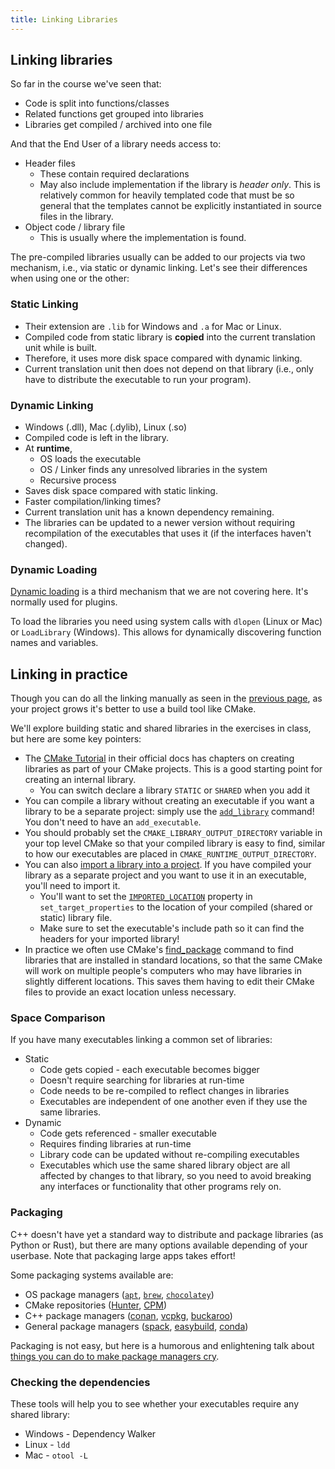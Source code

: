 ```yaml
---
title: Linking Libraries
---
```


## Linking libraries

So far in the course we've seen that:

* Code is split into functions/classes
* Related functions get grouped into libraries
* Libraries get compiled / archived into one file

And that the End User of a library needs access to:

* Header files
  - These contain required declarations 
  - May also include implementation if the library is _header only_. This is relatively common for heavily templated code that must be so general that the templates cannot be explicitly instantiated in source files in the library.
* Object code / library file
  - This is usually where the implementation is found.

The pre-compiled libraries usually can be added to our projects via two mechanism, i.e., via
static or dynamic linking. Let's see their differences when using one or the other:
    
### Static Linking

* Their extension are `.lib` for Windows and `.a` for Mac or Linux.
* Compiled code from static library is **copied** into the current translation unit while is built.
* Therefore, it uses more disk space compared with dynamic linking.
* Current translation unit then does not depend on that library (i.e., only have
  to distribute the executable to run your program).

### Dynamic Linking

* Windows (.dll), Mac (.dylib), Linux (.so)
* Compiled code is left in the library.
* At **runtime**,
    * OS loads the executable
    * OS / Linker finds any unresolved libraries in the system
    * Recursive process
* Saves disk space compared with static linking.
* Faster compilation/linking times?
* Current translation unit has a known dependency remaining.
* The libraries can be updated to a newer version without requiring
  recompilation of the executables that uses it (if the interfaces haven't
  changed).
    
### Dynamic Loading

[Dynamic loading][DynamicLoading-wiki] is a third mechanism that we are not
covering here. It's normally used for plugins.

To load the libraries you need using system calls with `dlopen` (Linux or Mac) or
`LoadLibrary` (Windows). This allows for dynamically discovering function names
and variables.


## Linking in practice

Though you can do all the linking manually as seen in the [previous
page][lesson-LibBasics], as your project grows it's better to use a build tool like CMake.

We'll explore building static and shared libraries in the exercises in class, but here are some key pointers:
- The [CMake Tutorial](https://cmake.org/cmake/help/latest/guide/tutorial/index.html) in their official docs has chapters on creating libraries as part of your CMake projects. This is a good starting point for creating an internal library. 
  - You can switch declare a library `STATIC` or `SHARED` when you add it
- You can compile a library without creating an executable if you want a library to be a separate project: simply use the [`add_library`](https://cmake.org/cmake/help/latest/command/add_library.html) command! You don't need to have an `add_executable`. 
- You should probably set the `CMAKE_LIBRARY_OUTPUT_DIRECTORY` variable in your top level CMake so that your compiled library is easy to find, similar to how our executables are placed in `CMAKE_RUNTIME_OUTPUT_DIRECTORY`.  
- You can also [import a library into a project](https://cmake.org/cmake/help/latest/command/add_library.html#imported-libraries). If you have compiled your library as a separate project and you want to use it in an executable, you'll need to import it. 
  - You'll want to set the [`IMPORTED_LOCATION`](https://cmake.org/cmake/help/latest/prop_tgt/IMPORTED_LOCATION.html) property in `set_target_properties` to the location of your compiled (shared or static) library file. 
  - Make sure to set the executable's include path so it can find the headers for your imported library! 
- In practice we often use CMake's [find_package](https://cmake.org/cmake/help/latest/command/find_package.html) command to find libraries that are installed in standard locations, so that the same CMake will work on multiple people's computers who may have libraries in slightly different locations. This saves them having to edit their CMake files to provide an exact location unless necessary. 

### Space Comparison

If you have many executables linking a common set of libraries:

* Static
    * Code gets copied - each executable becomes bigger
    * Doesn't require searching for libraries at run-time
    * Code needs to be re-compiled to reflect changes in libraries
    * Executables are independent of one another even if they use the same libraries.
* Dynamic
    * Code gets referenced - smaller executable
    * Requires finding libraries at run-time
    * Library code can be updated without re-compiling executables
    * Executables which use the same shared library object are all affected by changes to that library, so you need to avoid breaking any interfaces or functionality that other programs rely on. 


### Packaging

C++ doesn't have yet a standard way to distribute and package libraries (as Python
or Rust), but there are many options available depending of your userbase.
Note that packaging large apps takes effort!

Some packaging systems available are:

* OS package managers ([`apt`][DebPack], [`brew`][BrewPack], [`chocolatey`][ChocoPack])
* CMake repositories ([Hunter][HunterPack], [CPM][CPM])
* C++ package managers ([conan][ConanPack], [vcpkg][vcpkg], [buckaroo][buckPack])
* General package managers ([spack][SpackPack], [easybuild][ebPack], [conda][condaPack])

Packaging is not easy, but here is a humorous and enlightening talk about [things you can do to make package managers cry][make-PM-cry]. 


### Checking the dependencies

These tools will help you to see whether your executables require any shared library:

* Windows - Dependency Walker
* Linux - `ldd`
* Mac - `otool -L`




[lesson-first]: ../01research/
[CPPCoPStatic]: https://www.youtube.com/watch?v=kw3UD_YCoEk
[CPPChernoStacic]: https://www.youtube.com/watch?v=or1dAmUO8k0
[ProgLinIF_static]: https://www.youtube.com/watch?v=3RmIVDgPmGk
[DynamicLoading-wiki]: https://en.wikipedia.org/wiki/Dynamic_loading
[ProgLinIF_dyanmic]: https://www.youtube.com/watch?v=pkMg_df8gHs
[CPPChernoDynamic]: https://www.youtube.com/watch?v=pLy69V2F_8M
[lesson-LibBasics]: ./sec02LibraryBasics.html
[CPPVoBCMakeAddLib]: https://www.youtube.com/watch?v=abuCXC3t6eQ
[DebPack]: https://wiki.debian.org/HowToPackageForDebian
[BrewPack]: https://docs.brew.sh/Formula-Cookbook
[ChocoPack]: https://docs.chocolatey.org/en-us/features/create-packages
[HunterPack]: https://hunter.readthedocs.io/en/latest/creating-new.html
[CPM]: https://github.com/TheLartians/CPM.cmake
[ConanPack]: https://docs.conan.io/en/latest/creating_packages.html
[vcpkg]: https://docs.microsoft.com/en-us/cpp/build/vcpkg
[buckPack]: https://github.com/LoopPerfect/buckaroo/wiki/Creating-a-Package
[SpackPack]: https://spack.readthedocs.io/en/latest/packaging_guide.html
[ebPack]: https://docs.easybuild.io/en/latest/Writing_easyconfig_files.html
[condaPack]: https://docs.conda.io/projects/conda-build/en/latest/user-guide/tutorials/build-pkgs.html
[make-PM-cry]: https://www.youtube.com/watch?v=NSemlYagjIU
